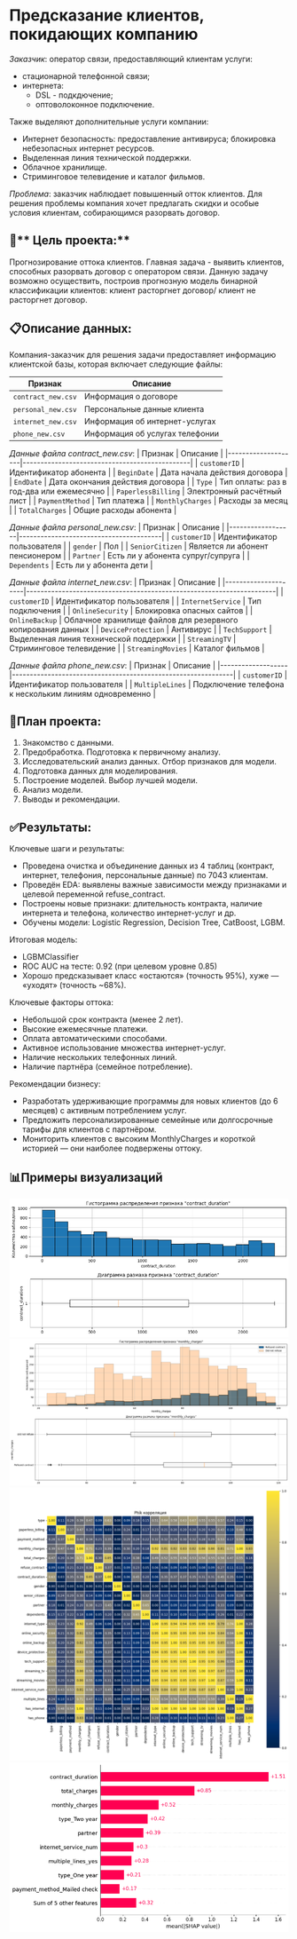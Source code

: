 # Предсказание клиентов, покидающих компанию

*Заказчик*: оператор связи, предоставляющий клиентам услуги:
+ стационарной телефонной связи;
+ интернета:
    + DSL - подкдючение;
    + оптоволоконное подключение.

Также выделяют дополнительные услуги компании:
+ Интернет безопасность: предоставление антивируса; блокировка небезопасных интернет ресурсов.
+ Выделенная линия технической поддержки.
+ Облачное хранилище.
+ Стриминговое телевидение и каталог фильмов.

*Проблема*: заказчик наблюдает повышенный отток клиентов. Для решения проблемы компания хочет предлагать скидки и особые условия клиентам, собирающимся разорвать договор.

## :dart:** Цель проекта:**
Прогнозирование оттока клиентов. Главная задача - выявить клиентов, способных разорвать договор с оператором связи. Данную задачу возможно осуществить, построив прогнозную модель бинарной классификации клиентов: клиент расторгнет договор/ клиент не расторгнет договор.

## :clipboard:**Описание данных:**

Компания-заказчик для решения задачи предоставляет информацию клиентской базы, которая включает следующие файлы:

| Признак              | Описание                          |
|-------------------|-----------------------------------|
| `contract_new.csv` | Информация о договоре             |
| `personal_new.csv` | Персональные данные клиента       |
| `internet_new.csv` | Информация об интернет-услугах    |
| `phone_new.csv`    | Информация об услугах телефонии   |


*Данные файла contract_new.csv*:
| Признак            | Описание                                      |
|--------------------|-----------------------------------------------|
| `customerID`        | Идентификатор абонента                        |
| `BeginDate`         | Дата начала действия договора                 |
| `EndDate`           | Дата окончания действия договора              |
| `Type`              | Тип оплаты: раз в год-два или ежемесячно     |
| `PaperlessBilling`  | Электронный расчётный лист                   |
| `PaymentMethod`     | Тип платежа                                   |
| `MonthlyCharges`    | Расходы за месяц                              |
| `TotalCharges`      | Общие расходы абонента                        |


*Данные файла personal_new.csv*:
| Признак          | Описание                              |
|------------------|----------------------------------------|
| `customerID`     | Идентификатор пользователя             |
| `gender`         | Пол                                   |
| `SeniorCitizen`  | Является ли абонент пенсионером       |
| `Partner`        | Есть ли у абонента супруг/супруга     |
| `Dependents`     | Есть ли у абонента дети               |


*Данные файла internet_new.csv*:
| Признак             | Описание                                                             |
|---------------------|----------------------------------------------------------------------|
| `customerID`        | Идентификатор пользователя                                           |
| `InternetService`   | Тип подключения                                                      |
| `OnlineSecurity`    | Блокировка опасных сайтов                                            |
| `OnlineBackup`      | Облачное хранилище файлов для резервного копирования данных         |
| `DeviceProtection`  | Антивирус                                                            |
| `TechSupport`       | Выделенная линия технической поддержки                              |
| `StreamingTV`       | Стриминговое телевидение                                             |
| `StreamingMovies`   | Каталог фильмов                                                      |


*Данные файла phone_new.csv*:
| Признак           | Описание                                                     |
|-------------------|--------------------------------------------------------------|
| `customerID`      | Идентификатор пользователя                                   |
| `MultipleLines`   | Подключение телефона к нескольким линиям одновременно        |


## :scroll:**План проекта:**
1. Знакомство с данными. 
2. Предобработка. Подготовка к первичному анализу.
2. Исcледовательский анализ данных. Отбор признаков для модели.
4. Подготовка данных для моделирования.
5. Построение моделей. Выбор лучшей модели.
6. Анализ модели. 
7. Выводы и рекомендации.

## :white_check_mark:**Результаты:**

Ключевые шаги и результаты:

+ Проведена очистка и объединение данных из 4 таблиц (контракт, интернет, телефония, персональные данные) по 7043 клиентам.
+ Проведён EDA: выявлены важные зависимости между признаками и целевой переменной refuse_contract.
+ Построены новые признаки: длительность контракта, наличие интернета и телефона, количество интернет-услуг и др.
+ Обучены модели: Logistic Regression, Decision Tree, CatBoost, LGBM.

Итоговая модель:
+ LGBMClassifier
+ ROC AUC на тесте: 0.92 (при целевом уровне 0.85)
+ Хорошо предсказывает класс «остаются» (точность 95%), хуже — «уходят» (точность ~68%).

Ключевые факторы оттока:
+ Небольшой срок контракта (менее 2 лет).
+ Высокие ежемесячные платежи.
+ Оплата автоматическими способами.
+ Активное использование множества интернет-услуг.
+ Наличие нескольких телефонных линий.
+ Наличие партнёра (семейное потребление).

Рекомендации бизнесу:
+ Разработать удерживающие программы для новых клиентов (до 6 месяцев) с активным потреблением услуг.
+ Предложить персонализированные семейные или долгосрочные тарифы для клиентов с партнёром.
+ Мониторить клиентов с высоким MonthlyCharges и короткой историей — они наиболее подвержены оттоку.

## :bar_chart:**Примеры визуализаций**
![пример гистограммы1](img/img1.png)
![пример гистограммы2](img/img2.png)
![корреляция](img/img3.png)
![важность признаков](img/img4.png)